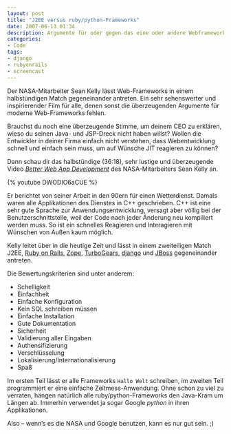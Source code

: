 ```yaml
---
layout: post
title: "J2EE versus ruby/python-Frameworks"
date: 2007-06-13 01:34
description: Argumente für oder gegen das eine oder andere Webframework.
categories:
- Code
tags:
- django
- rubyonrails
- screencast
---
```


Der NASA-Mitarbeiter Sean Kelly lässt Web-Frameworks in einem halbstündigen Match gegeneinander antreten. Ein sehr sehenswerter und inspirierender Film für alle, denen sonst die überzeugenden Argumente für moderne Web-Frameworks fehlen.

Brauchst du noch eine überzeugende Stimme, um deinem CEO zu erklären, wieso du seinen Java- und JSP-Dreck nicht haben willst? Wollen die Entwickler in deiner Firma einfach nicht verstehen, dass Webentwicklung schnell und einfach sein muss, um auf Wünsche JIT reagieren zu können?

Dann schau dir das halbstündige (36:18), sehr lustige und überzeugende Video <cite>[Better Web App Development](http://oodt.jpl.nasa.gov/better-web-app.mov)</cite> des NASA-Mitarbeiters Sean Kelly an.

{% youtube DWODIO6aCUE %}

Er berichtet von seiner Arbeit in den 90ern für einen Wetterdienst. Damals waren alle Applikationen des Dienstes in C++ geschrieben. C++ ist eine sehr gute Sprache zur Anwendungsentwicklung, versagt aber völlig bei der Benutzerschnittstelle, weil der Code nach jeder Änderung neu kompiliert werden muss. So ist ein schnelles Reagieren und Interagieren mit Wünschen von Außen kaum möglich.

Kelly leitet über in die heutige Zeit und lässt in einem zweiteiligen Match J2EE, [Ruby on Rails](http://rubyonrails.org/), [Zope](http://www.zope.de/ "Zope - der objektorientierte Webapplikationsserver"), [TurboGears](http://www.turbogears.org/ "TurboGears: Front-to-Back Web Development"), [django](https://www.djangoproject.com/) und [JBoss](http://www.redhat.com/products/jbossenterprisemiddleware/) gegeneinander antreten.

Die Bewertungskriterien sind unter anderem:

* Schelligkeit
* Einfachheit
* Einfache Konfiguration
* Kein SQL schreiben müssen
* Einfache Installation
* Gute Dokumentation
* Sicherheit
* Validierung aller Eingaben
* Authensifizierung
* Verschlüsselung
* Lokalisierung/Internationalisierung
* Spaß

Im ersten Teil lässt er alle Frameworks `Hallo Welt` schreiben, im zweiten Teil programmiert er eine einfache Zeitmess-Anwendung. Ohne schon zu viel zu verraten, hängen natürlich alle ruby/python-Frameworks den Java-Kram um Längen ab. Immerhin verwendet ja sogar Google <cite>python</cite> in ihren Applikationen.

Also – wenn’s es die NASA und Google benutzen, kann es nur gut sein. ;)
